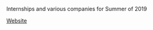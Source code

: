 Internships and various companies for Summer of 2019


[Website](https://foreignspy.github.io/foreignspy-internships.github.io/)
